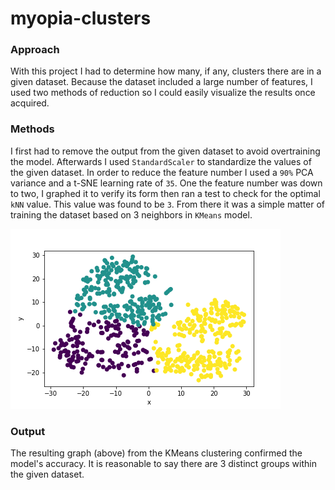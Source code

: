 # myopia-clusters

### Approach
With this project I had to determine how many, if any, clusters there are in a given dataset. Because the dataset included a large number of features, I used two methods of reduction so I could easily visualize the results once acquired.

### Methods
I first had to remove the output from the given dataset to avoid overtraining the model. Afterwards I used `StandardScaler` to standardize the values of the given dataset. In order to reduce the feature number I used a `90%` PCA variance and a t-SNE learning rate of `35`. One the feature number was down to two, I graphed it to verify its form then ran a test to check for the optimal `kNN` value. This value was found to be `3`. From there it was a simple matter of training the dataset based on 3 neighbors in `KMeans` model.

![output.png](Output/output.png "output.png")

### Output
The resulting graph (above) from the KMeans clustering confirmed the model's accuracy. It is reasonable to say there are 3 distinct groups within the given dataset.